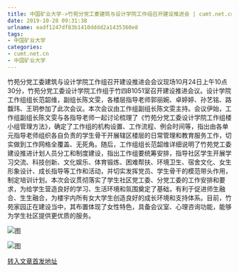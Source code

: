 ```yaml
---
title: 中国矿业大学->竹苑分党工委建筑与设计学院工作组召开建设推进会 | cumt.net.cn
date: 2019-10-28 09:31:38
urlname: eadf1247df83b1410dddd2a1435360e8
tags: 
- 中国矿业大学
categories:
- cumt.net.cn
- 中国矿业大学
---
```

竹苑分党工委建筑与设计学院工作组召开建设推进会会议现场10月24日上午10点30分，竹苑分党工委设计学院工作组于竹四B1051室召开建设推进会议。设计学院工作组组长范韶维，副组长陈文雯，各楼层指导老师郭丽婉、卓婷婷、孙艺铭、路馥玮、王玥参加了此次会议。本次会议由工作组副组长陈文雯主持。会议伊始，工作组副组长陈文雯与各指导老师一起讨论梳理了《竹苑分党工委设计学院工作组楼小组管理方法》，确定了工作组的机构设置、工作流程、例会时间等，指出由各单元指导老师组织各自负责的学生骨干开展辖区楼层的日常管理和教育服务工作，切实做到工作网格全覆盖、无死角。随后，工作组组长范韶维详细说明了竹苑党工委建设推进计划人员分工和制度建设，指出工作组要统筹安排，指导社区学生开展学习交流、科技创新、文化娱乐、体育锻炼、困难帮扶、环境卫生、宿舍文化、女生形象设计、成长指导等工作和活动，并切实发挥党员、学生骨干的模范带头作用，制定培训计划。本次会议贯彻落实了学生社区党工委、分党工委的工作安排和要求，为给学生营造良好的学习、生活环境和氛围奠定了基础，有利于促进师生融合、生生融合，为楼宇内所有女大学生创造良好的成长环境和支持体系。目前，竹苑家园正在建设当中，其布置体现了女性特色，具备会议室、心理咨询功能，能够为学生社区提供更优质的服务。

![图](http://xwzx.cumt.edu.cn/_upload/article/images/7f/ee/12c462af43edb312bb3d0a0301c5/31454630-5b76-4cb9-b958-4b092a7eee6b.png)

![图](http://xwzx.cumt.edu.cn/_upload/article/images/7f/ee/12c462af43edb312bb3d0a0301c5/c841e90b-c41b-4bbf-b0c6-44e3284b4019.png)

[转入文章首发地址](http://xwzx.cumt.edu.cn/58/bc/c523a547004/page.htm)